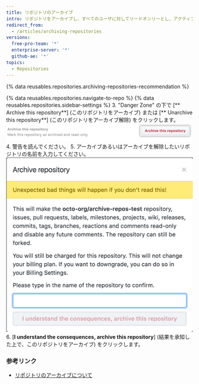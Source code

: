 ```yaml
---
title: リポジトリのアーカイブ
intro: リポジトリをアーカイブし、すべてのユーザに対してリードオンリーとし、アクティブにメンテナンスされなくなったことを示すことができます。 アーカイブされたリポジトリのアーカイブを解除することもできます。
redirect_from:
  - /articles/archiving-repositories
versions:
  free-pro-team: '*'
  enterprise-server: '*'
  github-ae: '*'
topics:
  - Repositories
---
```


{% data reusables.repositories.archiving-repositories-recommendation %}

{% data reusables.repositories.navigate-to-repo %}
{% data reusables.repositories.sidebar-settings %}
3. "Danger Zone" の下で [** Archive this repository**] (このリポジトリをアーカイブ) または [** Unarchive this repository**] (このリポジトリをアーカイブ解除) をクリックします。 ![[Archive this repository] ボタン](/assets/images/help/repository/archive-repository.png)
4. 警告を読んでください。
5. アーカイブあるいはアーカイブを解除したいリポジトリの名前を入力してください。 ![リポジトリのアーカイブの警告](/assets/images/help/repository/archive-repository-warnings.png)
6. [**I understand the consequences, archive this repository**] (結果を承知した上で、このリポジトリをアーカイブ) をクリックします。

### 参考リンク
- [リポジトリのアーカイブについて](/articles/about-archiving-repositories)
